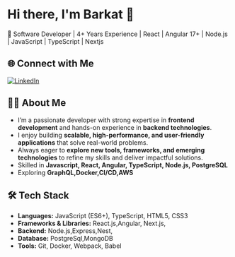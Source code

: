# Hi there, I'm Barkat 👋

🚀 Software Developer | 4+ Years Experience | React | Angular 17+ | Node.js | JavaScript | TypeScript | Nextjs

## 🌐 Connect with Me
[![LinkedIn](https://img.shields.io/badge/LinkedIn-blue?style=for-the-badge&logo=linkedin)](https://www.linkedin.com/in/sk-barkat-kudrath-1b9494180/)


## 👨‍💻 About Me
- I’m a passionate developer with strong expertise in **frontend development** and hands-on experience in **backend technologies**.  
- I enjoy building **scalable, high-performance, and user-friendly applications** that solve real-world problems.  
- Always eager to **explore new tools, frameworks, and emerging technologies** to refine my skills and deliver impactful solutions.
- Skilled in **Javascript, React, Angular, TypeScript, Node.js, PostgreSQL**
- Exploring **GraphQL,Docker,CI/CD,AWS**

## 🛠 Tech Stack
- **Languages:** JavaScript (ES6+), TypeScript, HTML5, CSS3  
- **Frameworks & Libraries:** React.js,Angular, Next.js,  
- **Backend:** Node.js,Express,Nest,
- **Database:** PostgreSql,MongoDB
- **Tools:** Git, Docker, Webpack, Babel





